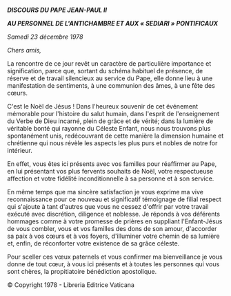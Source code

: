 ***DISCOURS DU PAPE JEAN-PAUL II***

***AU PERSONNEL DE L'ANTICHAMBRE ET AUX « SEDIARI » PONTIFICAUX***

*Samedi 23 décembre 1978*

*Chers amis,*

La rencontre de ce jour revêt un caractère de particulière importance et signification, parce que, sortant du schéma habituel de présence, de réserve et de travail silencieux au service du Pape, elle donne lieu à une manifestation de sentiments, à une communion des âmes, à une fête des cœurs.

C'est le Noël de Jésus ! Dans l'heureux souvenir de cet événement mémorable pour l'histoire du salut humain, dans l'esprit de l'enseignement du Verbe de Dieu incarné, plein de grâce et de vérité; dans la lumière de véritable bonté qui rayonne du Céleste Enfant, nous nous trouvons plus spontanément unis, redécouvrant de cette manière la dimension humaine et chrétienne qui nous révèle les aspects les plus purs et nobles de notre for intérieur.

En effet, vous êtes ici présents avec vos familles pour réaffirmer au Pape, en lui présentant vos plus fervents souhaits de Noël, votre respectueuse affection et votre fidélité inconditionnelle à sa personne et à son service.

En même temps que ma sincère satisfaction je vous exprime ma vive reconnaissance pour ce nouveau et significatif témoignage de filial respect qui s'ajoute à tant d'autres que vous ne cessez d'offrir par votre travail exécuté avec discrétion, diligence et noblesse. Je réponds à vos déférents hommages comme à votre promesse de prières en suppliant l'Enfant-Jésus de vous combler, vous et vos familles des dons de son amour, d'accorder sa paix à vos cœurs et à vos foyers, d'illuminer votre chemin de sa lumière et, enfin, de réconforter votre existence de sa grâce céleste.

Pour sceller ces vœux paternels et vous confirmer ma bienveillance je vous donne de tout cœur, à vous ici présents et à toutes les personnes qui vous sont chères, la propitiatoire bénédiction apostolique.

© Copyright 1978 - Libreria Editrice Vaticana